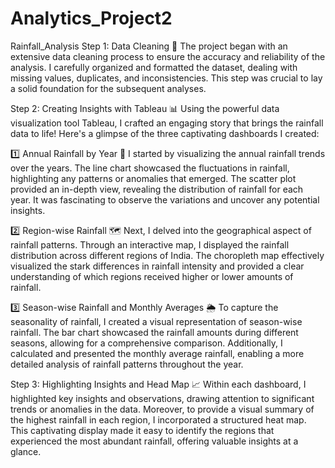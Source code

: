 # Analytics_Project2
Rainfall_Analysis
Step 1: Data Cleaning 🧹
The project began with an extensive data cleaning process to ensure the accuracy and reliability of the analysis. I carefully organized and formatted the dataset, dealing with missing values, duplicates, and inconsistencies. This step was crucial to lay a solid foundation for the subsequent analyses.

Step 2: Creating Insights with Tableau 📊
Using the powerful data visualization tool Tableau, I crafted an engaging story that brings the rainfall data to life! Here's a glimpse of the three captivating dashboards I created:

1️⃣ Annual Rainfall by Year 📅
I started by visualizing the annual rainfall trends over the years. The line chart showcased the fluctuations in rainfall, highlighting any patterns or anomalies that emerged. The scatter plot provided an in-depth view, revealing the distribution of rainfall for each year. It was fascinating to observe the variations and uncover any potential insights.

2️⃣ Region-wise Rainfall 🗺️
Next, I delved into the geographical aspect of rainfall patterns. Through an interactive map, I displayed the rainfall distribution across different regions of India. The choropleth map effectively visualized the stark differences in rainfall intensity and provided a clear understanding of which regions received higher or lower amounts of rainfall.

3️⃣ Season-wise Rainfall and Monthly Averages 🌦️
To capture the seasonality of rainfall, I created a visual representation of season-wise rainfall. The bar chart showcased the rainfall amounts during different seasons, allowing for a comprehensive comparison. Additionally, I calculated and presented the monthly average rainfall, enabling a more detailed analysis of rainfall patterns throughout the year.

Step 3: Highlighting Insights and Head Map 📈
Within each dashboard, I highlighted key insights and observations, drawing attention to significant trends or anomalies in the data. Moreover, to provide a visual summary of the highest rainfall in each region, I incorporated a structured heat map. This captivating display made it easy to identify the regions that experienced the most abundant rainfall, offering valuable insights at a glance.
